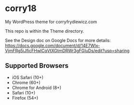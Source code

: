corry18
=======
My WordPress theme for corryfrydlewicz.com

This repo is within the Theme directory.

See the Design doc on Google Docs for more details: https://docs.google.com/document/d/14E7WIx-VjmFRg5iJficFHwlCqVtXGtmDRWr3gFGIuDs/edit?usp=sharing


Supported Browsers
------------------
- iOS Safari (10+)
- Chrome (60+)
- Chrome for Android (8+)
- Safari (10+)
- Firefox (54+)
